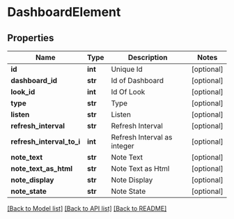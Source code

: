 # DashboardElement

## Properties
Name | Type | Description | Notes
------------ | ------------- | ------------- | -------------
**id** | **int** | Unique Id | [optional] 
**dashboard_id** | **str** | Id of Dashboard | [optional] 
**look_id** | **int** | Id Of Look | [optional] 
**type** | **str** | Type | [optional] 
**listen** | **str** | Listen | [optional] 
**refresh_interval** | **str** | Refresh Interval | [optional] 
**refresh_interval_to_i** | **int** | Refresh Interval as integer | [optional] 
**note_text** | **str** | Note Text | [optional] 
**note_text_as_html** | **str** | Note Text as Html | [optional] 
**note_display** | **str** | Note Display | [optional] 
**note_state** | **str** | Note State | [optional] 

[[Back to Model list]](../README.md#documentation-for-models) [[Back to API list]](../README.md#documentation-for-api-endpoints) [[Back to README]](../README.md)


